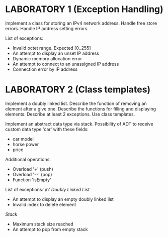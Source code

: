 # LABORATORY 1 (Exception Handling)

Implement a class for storing an IPv4 network address.
Handle free store errors.
Handle IP address setting errors.

List of exceptions:
* Invalid octet range. Expected [0..255]
* An attempt to display an unset IP address
* Dynamic memory allocation error
* An attempt to connect to an unassigned IP address
* Connection error by IP address



# LABORATORY 2 (Class templates)

Implement a doubly linked list.
Describe the function of removing an element after a give one.
Describe the functions for filling and displaying elements.
Describe at least 2 exceptions.
Use class templates. 


Implement an abstract data type via stack.
Possibility of ADT to receive custom data type 'car' with these fields:
* car model
* horse power
* price


Additional operations:
* Overload '+' (push)
* Overload '--' (pop)
* Function 'isEmpty'


List of exceptions:'\n'
*Doubly Linked List*
* An attempt to display an empty doubly linked list
* Invalid index to delete element

*Stack*
* Maximum stack size reached
* An attempt to pop from empty stack
